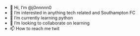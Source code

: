 - 👋 Hi, I’m @j0nnnnn0
- 👀 I’m interested in anything tech related and Southampton FC
- 🌱 I’m currently learning python
- 💞️ I’m looking to collaborate on learning 
- 📫 How to reach me twit

<!---
j0nnnnn0/j0nnnnn0 is a ✨ special ✨ repository because its `README.md` (this file) appears on your GitHub profile.
You can click the Preview link to take a look at your changes.
--->
